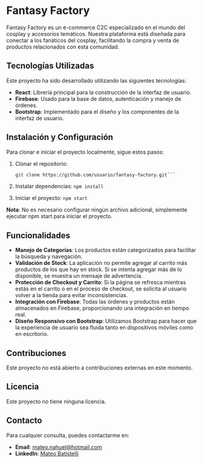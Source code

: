 # Fantasy Factory

Fantasy Factory es un e-commerce C2C especializado en el mundo del cosplay y accesorios temáticos. Nuestra plataforma está diseñada para conectar a los fanáticos del cosplay, facilitando la compra y venta de productos relacionados con esta comunidad.

## Tecnologías Utilizadas

Este proyecto ha sido desarrollado utilizando las siguientes tecnologías:

- **React**: Librería principal para la construcción de la interfaz de usuario.
- **Firebase**: Usado para la base de datos, autenticación y manejo de órdenes.
- **Bootstrap**: Implementado para el diseño y los componentes de la interfaz de usuario.

## Instalación y Configuración

Para clonar e iniciar el proyecto localmente, sigue estos pasos:

1. Clonar el repositorio:
   ```bash
   git clone https://github.com/usuario/fantasy-factory.git```

2. Instalar dependencias:
    ```npm install```

3. Iniciar el proyecto:
    ```npm start```

**Nota**: No es necesario configurar ningún archivo adicional, simplemente ejecutar npm start para iniciar el proyecto.

## Funcionalidades

- **Manejo de Categorías**: Los productos están categorizados para facilitar la búsqueda y navegación.
- **Validación de Stock**: La aplicación no permite agregar al carrito más productos de los que hay en stock. Si se intenta agregar más de lo disponible, se muestra un mensaje de advertencia.
- **Protección de Checkout y Carrito**: Si la página se refresca mientras estás en el carrito o en el proceso de checkout, se solicita al usuario volver a la tienda para evitar inconsistencias.
- **Integración con Firebase**: Todas las órdenes y productos están almacenados en Firebase, proporcionando una integración en tiempo real.
- **Diseño Responsivo con Bootstrap**: Utilizamos Bootstrap para hacer que la experiencia de usuario sea fluida tanto en dispositivos móviles como en escritorio.

## Contribuciones

Este proyecto no está abierto a contribuciones externas en este momento.

## Licencia

Este proyecto no tiene ninguna licencia.

## Contacto

Para cualquier consulta, puedes contactarme en:

- **Email**: mateo.nahuel@hotmail.com
- **LinkedIn**: [Mateo Batistelli](https://www.linkedin.com/in/mateo-batistelli-63a133229/)
